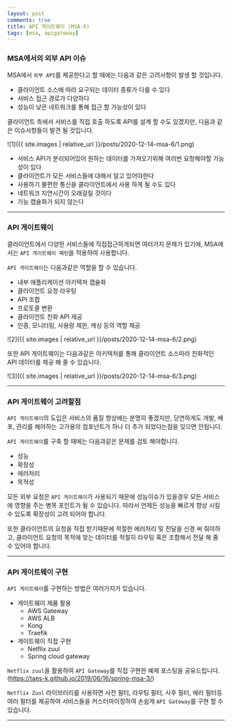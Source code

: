 ```yaml
---
layout: post
comments: true
title: API 게이트웨이 (MSA-6)
tags: [msa, apigateway]
---
```


### MSA에서의 외부 API 이슈

MSA에서 `외부 API`를 제공한다고 할 때에는 다음과 같은 고려사항이 발생 할 것입니다.

- 클라이언트 소스에 따라 요구되는 데이터 종류가 다를 수 있다
- 서비스 접근 경로가 다양하다
- 성능이 낮은 네트워크를 통해 접근 할 가능성이 있다

클라이언트 측에서 서비스를 직접 호출 하도록 API를 설계 할 수도 있겠지만, 다음과 같은 이슈사항들이 발견 될 것입니다.

![1]({{ site.images | relative_url }}/posts/2020-12-14-msa-6/1.png) 

- 서비스 API가 분리되어있어 원하는 데이터를 가져오기위해 여러번 요청해야할 가능성이 있다
- 클라이언트가 모든 서비스들에 대해서 알고 있어야한다
- 사용하기 불편한 통신을 클라이언트에서 사용 하게 될 수도 있다
- 네트워크 지연시간이 오래걸릴 것이다
- 기능 캡슐화가 되지 않는다

---

### API 게이트웨이

클라이언트에서 다양한 서비스들에 직접접근하게되면 여러가지 문제가 있기에, MSA에서는 `API 게이트웨이 패턴`을 적용하여 사용합니다.  

`API 게이트웨이`는 다음과같은 역할을 할 수 있습니다.

- 내부 애플리케이션 아키텍쳐 캡슐화
- 클라이언트 요청 라우팅
- API 조합
- 프로토콜 변환
- 클라이언트 친화 API 제공
- 인증, 모니터링, 사용량 제한, 캐싱 등의 역할 제공

![2]({{ site.images | relative_url }}/posts/2020-12-14-msa-6/2.png) 

또한 API 게이트웨이는 다음과같은 아키텍처를 통해 클라이언트 소스따라 친화적인 API 데이터를 제공 해 줄 수 있습니다.

![3]({{ site.images | relative_url }}/posts/2020-12-14-msa-6/3.png) 

---

### API 게이트웨이 고려할점

`API 게이트웨이`의 도입은 서비스의 품질 향상에는 분명히 좋겠지만, 당연하게도 개발, 배포, 관리를 해야하는 고가용의 컴포넌트가 하나 더 추가 되었다는점을 잊으면 안됩니다.

`API 게이트웨이`를 구축 할 때에는 다음과같은 문제를 검토 해야합니다.

- 성능
- 확장성
- 에러처리
- 목적성

모든 외부 요청은 `API 게이트웨이`가 사용되기 때문에 성능이슈가 있을경우 모든 서비스에 영향을 주는 병목 포인트가 될 수 있습니다. 따라서 언제든 성능을 빠르게 향상 시킬 수 있도록 확장성이 고려 되어야 합니다. 

또한 클라이언트의 요청을 직접 받기때문에 적절한 에러처리 및 전달을 신경 써 줘야하고, 클라이언트 요청의 목적에 맞는 데이터를 적절히 라우팅 혹은 조합해서 전달 해 줄 수 있어야 합니다.

---

### API 게이트웨이 구현

`API 게이트웨이`를 구현하는 방법은 여러가지가 있습니다. 

- 게이트웨이 제품 활용
  - AWS Gateway
  - AWS ALB
  - Kong
  - Traefik
- 게이트웨이 직접 구현
  - Netflix zuul
  - Spring cloud gateway
  
`Netflix zuul`을 활용하여 `API Gateway`를 직접 구현한 예제 포스팅을 공유드립니다.
(https://taes-k.github.io/2019/06/16/spring-msa-3/)

`Netflix Zuul` 라이브러리를 사용하면 사전 필터, 라우팅 필터, 사후 필터, 에러 필터등 여러 필터를 제공하여 서비스들을 커스터마이징하여 손쉽게 `API Gateway`를 구현 할 수 있습니다.

---
